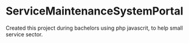 # ServiceMaintenanceSystemPortal
Created this project during bachelors using php javascrit, to help small service sector.
